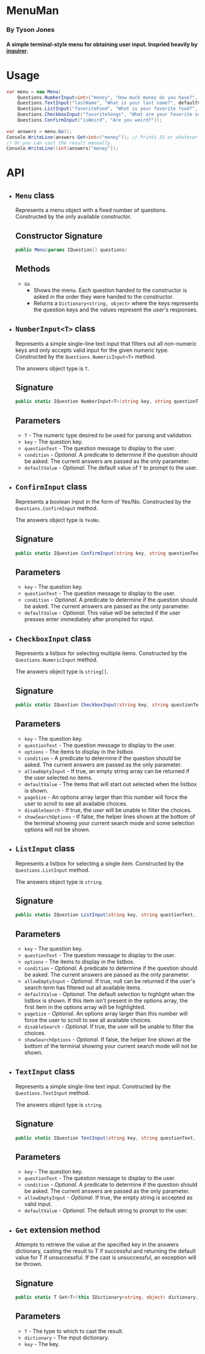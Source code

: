 # MenuMan

### By Tyson Jones

#### A simple terminal-style menu for obtaining user input. Inspried heavily by [inquirer](https://www.npmjs.com/package/inquirer).

# Usage
```cs
var menu = new Menu(
    Questions.NumberInput<int>("money", "How much money do you have?", defaultValue: 33),
    Questions.TextInput("lastName", "What is your last name?", defaultValue: "Tyson"),
    Questions.ListInput("favoriteFood", "What is your favorite food?", availableFoods),
    Questions.CheckboxInput("favoriteSongs", "What are your favorite songs?", availableSongs),
    Questions.ConfirmInput("isWeird", "Are you weird?"));
    
var answers = menu.Go();
Console.WriteLine(answers.Get<int>("money")); // Prints 33 or whatever I typed in.
// Or you can cast the result manually.
Console.WriteLine((int)answers["money"]);
```

# API
- ## `Menu` class
  Represents a menu object with a fixed number of questions. Constructed by the only available constructor.
  ## Constructor Signature
  ```cs
  public Menu(params IQuestion[] questions)
  ```
  ## Methods
  - `Go`
    - Shows the menu. Each question handed to the constructor is asked in the order they were handed to the constructor.
    - Returns a `Dictionary<string, object>` where the keys represents the question keys and the values represent the user's responses.
- ## `NumberInput<T>` class
  Represents a simple single-line text input that filters out all non-numeric keys and only accepts valid input for the given numeric type. Constructed by the `Questions.NumericInput<T>` method.

  The answers object type is `T`.
  ## Signature
  ```cs
  public static IQuestion NumberInput<T>(string key, string questionText, Func<Dictionary<string, object>, bool> condition = null, T? defaultValue = null) where T : struct;
  ```
  ## Parameters
  - `T` - The numeric type desired to be used for parsing and validation.
  - `key` - The question key.
  - `questionText` - The question message to display to the user.
  - `condition` - *Optional*. A predicate to determine if the question should be asked. The current answers are passed as the only parameter.
  - `defaultValue` - *Optional*. The default value of `T` to prompt to the user.
- ## `ConfirmInput` class
  Represents a boolean input in the form of Yes/No. Constructed by the `Questions.ConfirmInput` method.

  The answers object type is `YesNo`.
  ## Signature
  ```cs
  public static IQuestion ConfirmInput(string key, string questionText, Func<Dictionary<string, object>, bool> condition = null, YesNo defaultValue = YesNo.Yes);
  ```
  ## Parameters
  - `key` - The question key.
  - `questionText` - The question message to display to the user.
  - `condition` - *Optional*. A predicate to determine if the question should be asked. The current answers are passed as the only parameter.
  - `defaultValue` - *Optional*. This value will be selected if the user presses enter immediately after prompted for input.
- ## `CheckboxInput` class
  Represents a listbox for selecting multiple items. Constructed by the `Questions.NumericInput` method.

  The answers object type is `string[]`.
  ## Signature
  ```cs
  public static IQuestion CheckboxInput(string key, string questionText, string[] options, Func<Dictionary<string, object>, bool> condition = null, bool allowEmptyInput = false, string[] defaultValue = null, int pageSize = 10, bool disableSearch = false, bool showSearchOptions = true);
  ```
  ## Parameters
    - `key` - The question key.
    - `questionText` - The question message to display to the user.
    - `options` - The items to display in the listbox.
    - `condition` - A predicate to determine if the question should be asked. The current answers are passed as the only parameter.
    - `allowEmptyInput` - If true, an empty string array can be returned if the user selected no items.
    - `defaultValue` - The items that will start out selected when the listbox is shown.
    - `pageSize` - An options array larger than this number will force the user to scroll to see all available choices.
    - `disableSearch` - If true, the user will be unable to filter the choices.
    - `showSearchOptions` - If false, the helper lines shown at the bottom of the terminal showing your current search mode and some selection options will not be shown.
- ## `ListInput` class
  Represents a listbox for selecting a single item. Constructed by the `Questions.ListInput` method.
  
  The answers object type is `string`.
  ## Signature
  ```cs
  public static IQuestion ListInput(string key, string questionText, string[] options, Func<Dictionary<string, object>, bool> condition = null, bool allowEmptyInput = false, string defaultValue = "", int pageSize = 10, bool disableSearch = false, bool showSearchOptions = true);
  ```
  ## Parameters
  - `key` - The question key.
  - `questionText` - The question message to display to the user.
  - `options` - The items to display in the listbox.
  - `condition` - *Optional*. A predicate to determine if the question should be asked. The current answers are passed as the only parameter.
  - `allowEmptyInput` - *Optional*. If true, null can be returned if the user's search term has filtered out all available items.
  - `defaultValue` - *Optional*. The default selection to highlight when the listbox is shown. If this item isn't present in the options array, the first item in the options array will be highlighted.
  - `pageSize` - *Optional*. An options array larger than this number will force the user to scroll to see all available choices.
  - `disableSearch` - *Optional*. If true, the user will be unable to filter the choices.
  - `showSearchOptions` - *Optional*. If false, the helper line shown at the bottom of the terminal showing your current search mode will not be shown.
- ## `TextInput` class
  Represents a simple single-line text input. Constructed by the `Questions.TextInput` method.

  The answers object type is `string`.
  ## Signature
  ```cs
  public static IQuestion TextInput(string key, string questionText, Func<Dictionary<string, object>, bool> condition = null, bool allowEmptyInput = false, string defaultValue = "");
  ```
  ## Parameters
  - `key` - The question key.
  - `questionText` - The question message to display to the user.
  - `condition` - *Optional*. A predicate to determine if the question should be asked. The current answers are passed as the only parameter.
  - `allowEmptyInput` - *Optional*. If true, the empty string is accepted as valid input.
  - `defaultValue` - *Optional*. The default string to prompt to the user.

- ## `Get` extension method
  Attempts to retrieve the value at the specified key in the answers dictionary, casting the result to T if successful and returning the default value for T if unsuccessful. If the cast is unsuccessful, an exception will be thrown.
  ## Signature
  ```cs
  public static T Get<T>(this IDictionary<string, object> dictionary, string key)
  ```
  ## Parameters
  - `T` - The type to which to cast the result.
  - `dictionary` - The input dictionary.
  - `key` - The key.
